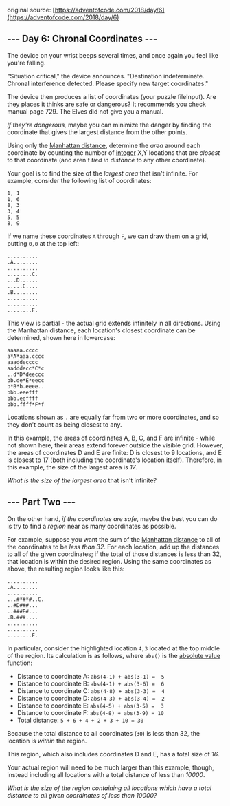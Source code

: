 original source: [https://adventofcode.com/2018/day/6](https://adventofcode.com/2018/day/6)
## --- Day 6: Chronal Coordinates ---
The device on your wrist beeps several times, and once again you feel like you're falling.

"Situation critical," the device announces. "Destination indeterminate. Chronal interference detected. Please specify new target coordinates."

The device then produces a list of coordinates (your puzzle fileInput). Are they places it thinks are safe or dangerous? It recommends you check manual page 729. The Elves did not give you a manual.

*If they're dangerous,* maybe you can minimize the danger by finding the coordinate that gives the largest distance from the other points.

Using only the [Manhattan distance](https://en.wikipedia.org/wiki/Taxicab_geometry), determine the *area* around each coordinate by counting the number of [integer](https://en.wikipedia.org/wiki/Integer) X,Y locations that are *closest* to that coordinate (and aren't *tied in distance* to any other coordinate).

Your goal is to find the size of the *largest area* that isn't infinite. For example, consider the following list of coordinates:

```
1, 1
1, 6
8, 3
3, 4
5, 5
8, 9
```

If we name these coordinates `A` through `F`, we can draw them on a grid, putting `0,0` at the top left:

```
..........
.A........
..........
........C.
...D......
.....E....
.B........
..........
..........
........F.
```

This view is partial - the actual grid extends infinitely in all directions.  Using the Manhattan distance, each location's closest coordinate can be determined, shown here in lowercase:

```
aaaaa.cccc
a*A*aaa.cccc
aaaddecccc
aadddecc*C*c
..d*D*deeccc
bb.de*E*eecc
b*B*b.eeee..
bbb.eeefff
bbb.eeffff
bbb.ffff*F*f
```

Locations shown as `.` are equally far from two or more coordinates, and so they don't count as being closest to any.

In this example, the areas of coordinates A, B, C, and F are infinite - while not shown here, their areas extend forever outside the visible grid. However, the areas of coordinates D and E are finite: D is closest to 9 locations, and E is closest to 17 (both including the coordinate's location itself).  Therefore, in this example, the size of the largest area is *17*.

*What is the size of the largest area* that isn't infinite?


## --- Part Two ---
On the other hand, *if the coordinates are safe*, maybe the best you can do is try to find a *region* near as many coordinates as possible.

For example, suppose you want the sum of the [Manhattan distance](https://en.wikipedia.org/wiki/Taxicab_geometry) to all of the coordinates to be *less than 32*.  For each location, add up the distances to all of the given coordinates; if the total of those distances is less than 32, that location is within the desired region. Using the same coordinates as above, the resulting region looks like this:

```
..........
.A........
..........
...#*#*#..C.
..#D###...
..###E#...
.B.###....
..........
..........
........F.
```

In particular, consider the highlighted location `4,3` located at the top middle of the region. Its calculation is as follows, where `abs()` is the [absolute value](https://en.wikipedia.org/wiki/Absolute_value) function:


 - Distance to coordinate A: `abs(4-1) + abs(3-1) =  5`
 - Distance to coordinate B: `abs(4-1) + abs(3-6) =  6`
 - Distance to coordinate C: `abs(4-8) + abs(3-3) =  4`
 - Distance to coordinate D: `abs(4-3) + abs(3-4) =  2`
 - Distance to coordinate E: `abs(4-5) + abs(3-5) =  3`
 - Distance to coordinate F: `abs(4-8) + abs(3-9) = 10`
 - Total distance: `5 + 6 + 4 + 2 + 3 + 10 = 30`

Because the total distance to all coordinates (`30`) is less than 32, the location is *within* the region.

This region, which also includes coordinates D and E, has a total size of *16*.

Your actual region will need to be much larger than this example, though, instead including all locations with a total distance of less than *10000*.

*What is the size of the region containing all locations which have a total distance to all given coordinates of less than 10000?*


